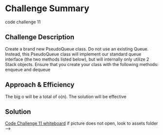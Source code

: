 # Challenge Summary
code challenge 11

## Challenge Description
Create a brand new PseudoQueue class. Do not use an existing Queue. Instead, this PseudoQueue class will implement our standard queue interface (the two methods listed below), but will internally only utilize 2 Stack objects. Ensure that you create your class with the following methods: enqueue and dequeue

## Approach & Efficiency
The big o will be a total of o(n).  The solution will be effective

## Solution
[Code Challenge 11 whiteboard](/assets/pseudoqueue.png)
if picture does not open, look to assets folder -->
